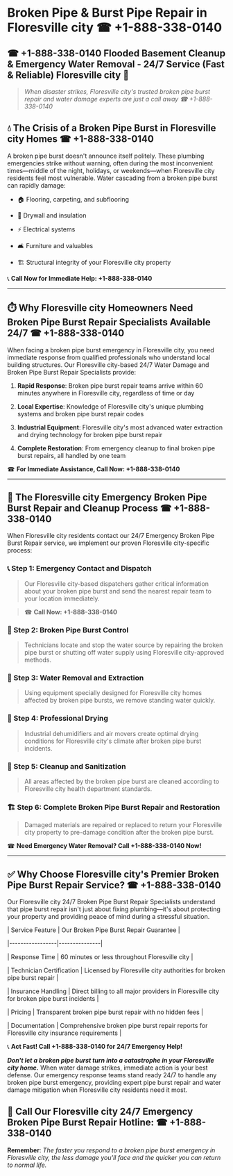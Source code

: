 # Broken Pipe & Burst Pipe Repair in Floresville city ☎ +1-888-338-0140  
## ☎ +1-888-338-0140 Flooded Basement Cleanup & Emergency Water Removal - 24/7 Service (Fast & Reliable) Floresville city 🚨  

> *When disaster strikes, Floresville city's trusted broken pipe burst repair and water damage experts are just a call away ☎ +1-888-338-0140*  

## 💧 The Crisis of a Broken Pipe Burst in Floresville city Homes ☎ +1-888-338-0140  

A broken pipe burst doesn't announce itself politely. These plumbing emergencies strike without warning, often during the most inconvenient times—middle of the night, holidays, or weekends—when Floresville city residents feel most vulnerable. Water cascading from a broken pipe burst can rapidly damage:  

* 🏠 Flooring, carpeting, and subflooring  
* 🧱 Drywall and insulation  
* ⚡ Electrical systems  
* 🛋️ Furniture and valuables  
* 🏗️ Structural integrity of your Floresville city property  

📞 **Call Now for Immediate Help: +1-888-338-0140**  

---  

## ⏱️ Why Floresville city Homeowners Need Broken Pipe Burst Repair Specialists Available 24/7 ☎ +1-888-338-0140  

When facing a broken pipe burst emergency in Floresville city, you need immediate response from qualified professionals who understand local building structures. Our Floresville city-based 24/7 Water Damage and Broken Pipe Burst Repair Specialists provide:  

1. **Rapid Response**: Broken pipe burst repair teams arrive within 60 minutes anywhere in Floresville city, regardless of time or day  
2. **Local Expertise**: Knowledge of Floresville city's unique plumbing systems and broken pipe burst repair codes  
3. **Industrial Equipment**: Floresville city's most advanced water extraction and drying technology for broken pipe burst repair  
4. **Complete Restoration**: From emergency cleanup to final broken pipe burst repairs, all handled by one team  

☎ **For Immediate Assistance, Call Now: +1-888-338-0140**  

---  

## 🔧 The Floresville city Emergency Broken Pipe Burst Repair and Cleanup Process ☎ +1-888-338-0140  

When Floresville city residents contact our 24/7 Emergency Broken Pipe Burst Repair service, we implement our proven Floresville city-specific process:  

### 📞 Step 1: Emergency Contact and Dispatch  
> Our Floresville city-based dispatchers gather critical information about your broken pipe burst and send the nearest repair team to your location immediately.  
> ☎ **Call Now: +1-888-338-0140**  

### 🚿 Step 2: Broken Pipe Burst Control  
> Technicians locate and stop the water source by repairing the broken pipe burst or shutting off water supply using Floresville city-approved methods.  

### 🌊 Step 3: Water Removal and Extraction  
> Using equipment specially designed for Floresville city homes affected by broken pipe bursts, we remove standing water quickly.  

### 💨 Step 4: Professional Drying  
> Industrial dehumidifiers and air movers create optimal drying conditions for Floresville city's climate after broken pipe burst incidents.  

### 🧼 Step 5: Cleanup and Sanitization  
> All areas affected by the broken pipe burst are cleaned according to Floresville city health department standards.  

### 🏗️ Step 6: Complete Broken Pipe Burst Repair and Restoration  
> Damaged materials are repaired or replaced to return your Floresville city property to pre-damage condition after the broken pipe burst.  

☎ **Need Emergency Water Removal? Call +1-888-338-0140 Now!**  

---  

## ✅ Why Choose Floresville city's Premier Broken Pipe Burst Repair Service? ☎ +1-888-338-0140  

Our Floresville city 24/7 Broken Pipe Burst Repair Specialists understand that pipe burst repair isn't just about fixing plumbing—it's about protecting your property and providing peace of mind during a stressful situation.  

| Service Feature | Our Broken Pipe Burst Repair Guarantee |  
|-----------------|---------------|  
| Response Time | 60 minutes or less throughout Floresville city |  
| Technician Certification | Licensed by Floresville city authorities for broken pipe burst repair |  
| Insurance Handling | Direct billing to all major providers in Floresville city for broken pipe burst incidents |  
| Pricing | Transparent broken pipe burst repair with no hidden fees |  
| Documentation | Comprehensive broken pipe burst repair reports for Floresville city insurance requirements |  

📞 **Act Fast! Call +1-888-338-0140 for 24/7 Emergency Help!**  

***Don't let a broken pipe burst turn into a catastrophe in your Floresville city home.*** When water damage strikes, immediate action is your best defense. Our emergency response teams stand ready 24/7 to handle any broken pipe burst emergency, providing expert pipe burst repair and water damage mitigation when Floresville city residents need it most.  

## 📱 Call Our Floresville city 24/7 Emergency Broken Pipe Burst Repair Hotline: ☎ +1-888-338-0140  

**Remember**: *The faster you respond to a broken pipe burst emergency in Floresville city, the less damage you'll face and the quicker you can return to normal life.*